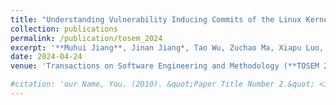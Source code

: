 ```yaml
---
title: "Understanding Vulnerability Inducing Commits of the Linux Kernel"
collection: publications
permalink: /publication/tosem_2024
excerpt: '**Muhui Jiang**, Jinan Jiang*, Tao Wu, Zuchao Ma, Xiapu Luo, Yajin Zhou'
date: 2024-04-24
venue: 'Transactions on Software Engineering and Methodology (**TOSEM 2024**)'

#citation: 'our Name, You. (2010). &quot;Paper Title Number 2.&quot; <i>Journal 1</i>. 1(2).'
---
```

